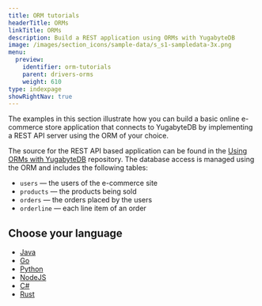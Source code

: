 ```yaml
---
title: ORM tutorials
headerTitle: ORMs
linkTitle: ORMs
description: Build a REST application using ORMs with YugabyteDB
image: /images/section_icons/sample-data/s_s1-sampledata-3x.png
menu:
  preview:
    identifier: orm-tutorials
    parent: drivers-orms
    weight: 610
type: indexpage
showRightNav: true
---
```


The examples in this section illustrate how you can build a basic online e-commerce store application that connects to YugabyteDB by implementing a REST API server using the ORM of your choice.

The source for the REST API based application can be found in the [Using ORMs with YugabyteDB](https://github.com/yugabyte/orm-examples/tree/master) repository. The database access is managed using the ORM and includes the following tables:

- `users` — the users of the e-commerce site
- `products` — the products being sold
- `orders` — the orders placed by the users
- `orderline` — each line item of an order

## Choose your language

<ul class="nav yb-pills">

  <li>
    <a href="ysql-hibernate/" class="orange">
      <i class="fa-brands fa-java"></i>
      Java
    </a>
  </li>

  <li>
    <a href="ysql-pg/" class="orange">
      <i class="fa-brands fa-golang"></i>
      Go
    </a>
  </li>

  <li>
    <a href="ysql-sqlalchemy/" class="orange">
      <i class="fa-brands fa-python"></i>
      Python
    </a>
  </li>

  <li>
    <a href="ysql-sequelize/" class="orange">
      <i class="fa-brands fa-node-js"></i>
      NodeJS
    </a>
  </li>

  <li>
    <a href="ysql-entity-framework/" class="orange">
      <i class="icon-csharp"></i>
      C#
    </a>
  </li>

  <li>
    <a href="ysql-diesel/" class="orange">
      <i class="fa-brands fa-rust"></i>
      Rust
    </a>
  </li>
</ul>
